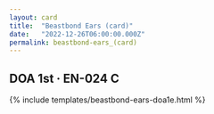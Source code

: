 ```yaml
---
layout: card
title:  "Beastbond Ears (card)"
date:   "2022-12-26T06:00:00.000Z"
permalink: beastbond-ears_(card)
---
```


## DOA 1st &middot; EN-024 C

{% include templates/beastbond-ears-doa1e.html %}
